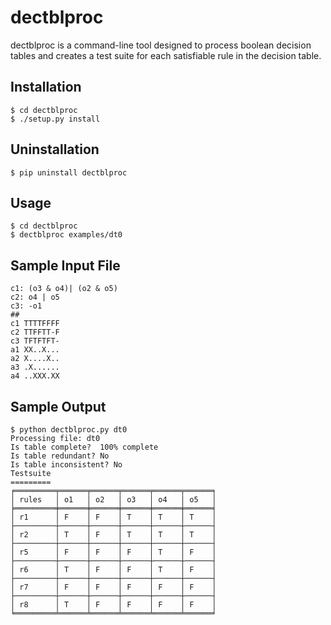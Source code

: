 # dectblproc

dectblproc is a command-line tool designed to process boolean decision
tables and creates a test suite for each satisfiable rule in the decision table.

## Installation 
```
$ cd dectblproc
$ ./setup.py install
```

## Uninstallation
```
$ pip uninstall dectblproc 
```

## Usage
``` 
$ cd dectblproc
$ dectblproc examples/dt0
```

## Sample Input File
```
c1: (o3 & o4)| (o2 & o5) 
c2: o4 | o5
c3: -o1
##
c1 TTTTFFFF
c2 TTFFTT-F
c3 TFTFTFT-
a1 XX..X...
a2 X....X..
a3 .X......
a4 ..XXX.XX
``` 

## Sample Output

```
$ python dectblproc.py dt0
Processing file: dt0 
Is table complete?  100% complete
Is table redundant? No
Is table inconsistent? No
Testsuite
=========
╒═════════╤══════╤══════╤══════╤══════╤══════╕
│ rules   │ o1   │ o2   │ o3   │ o4   │ o5   │
╞═════════╪══════╪══════╪══════╪══════╪══════╡
│ r1      │ F    │ F    │ T    │ T    │ T    │
├─────────┼──────┼──────┼──────┼──────┼──────┤
│ r2      │ T    │ F    │ T    │ T    │ T    │
├─────────┼──────┼──────┼──────┼──────┼──────┤
│ r5      │ F    │ F    │ F    │ T    │ F    │
├─────────┼──────┼──────┼──────┼──────┼──────┤
│ r6      │ T    │ F    │ F    │ T    │ F    │
├─────────┼──────┼──────┼──────┼──────┼──────┤
│ r7      │ F    │ F    │ F    │ F    │ F    │
├─────────┼──────┼──────┼──────┼──────┼──────┤
│ r8      │ T    │ F    │ F    │ F    │ F    │
╘═════════╧══════╧══════╧══════╧══════╧══════╛


```
